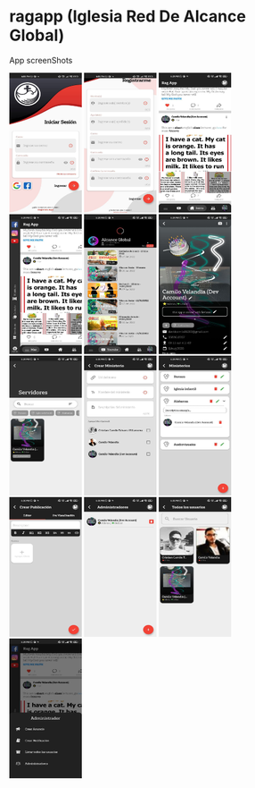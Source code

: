 # ragapp (Iglesia Red De Alcance Global)

App screenShots


<p float="left"> 
<img src="https://github.com/camilo1498/flutter-Rag-App/blob/master/ragapp%20screenshots/13.jpg" width="130" height="250">
<img src="https://github.com/camilo1498/flutter-Rag-App/blob/master/ragapp%20screenshots/12.jpg" width="130" height="250">
<img src="https://github.com/camilo1498/flutter-Rag-App/blob/master/ragapp%20screenshots/10.jpg" width="130" height="250">
<img src="https://github.com/camilo1498/flutter-Rag-App/blob/master/ragapp%20screenshots/8.jpg" width="130" height="250">
<img src="https://github.com/camilo1498/flutter-Rag-App/blob/master/ragapp%20screenshots/11.jpg" width="130" height="250">
<img src="https://github.com/camilo1498/flutter-Rag-App/blob/master/ragapp%20screenshots/9.jpg" width="130" height="250">
<img src="https://github.com/camilo1498/flutter-Rag-App/blob/master/ragapp%20screenshots/6.jpg" width="130" height="250">
<img src="https://github.com/camilo1498/flutter-Rag-App/blob/master/ragapp%20screenshots/3.jpg" width="130" height="250">
<img src="https://github.com/camilo1498/flutter-Rag-App/blob/master/ragapp%20screenshots/4.jpg" width="130" height="250">
<img src="https://github.com/camilo1498/flutter-Rag-App/blob/master/ragapp%20screenshots/5.jpg" width="130" height="250">
<img src="https://github.com/camilo1498/flutter-Rag-App/blob/master/ragapp%20screenshots/1.jpg" width="130" height="250">
<img src="https://github.com/camilo1498/flutter-Rag-App/blob/master/ragapp%20screenshots/2.jpg" width="130" height="250">
<img src="https://github.com/camilo1498/flutter-Rag-App/blob/master/ragapp%20screenshots/7.jpg" width="130" height="250">
</p>  

